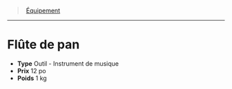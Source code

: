 ﻿---
!EquipmentItem
Type: Outil - Instrument de musique
Price: 12 po
Weight: 1 kg
Id: equipment_hd.md#flûte-de-pan
ParentLink: equipment_hd.md#Équipement
Name: Flûte de pan
ParentName: Équipement
NameLevel: 1
Attributes:
  Name: Flûte de pan
  Markdown: >+
    # <!--Name-->Flûte de pan<!--/Name-->


    - **Type** <!--Type-->Outil - Instrument de musique<!--/Type-->

    - **Prix** <!--Price-->12 po<!--/Price-->

    - **Poids** <!--Weight-->1 kg<!--/Weight-->

  Type: Outil - Instrument de musique
  Price: 12 po
  Weight: 1 kg
AttributesDictionary: >+
  Name: Flûte de pan

  Markdown: >+

    # <!--Name-->Flûte de pan<!--/Name-->





    - **Type** <!--Type-->Outil - Instrument de musique<!--/Type-->



    - **Prix** <!--Price-->12 po<!--/Price-->



    - **Poids** <!--Weight-->1 kg<!--/Weight-->



  Type: Outil - Instrument de musique

  Price: 12 po

  Weight: 1 kg

---
> [Équipement](hd_equipment.md)

---

# Flûte de pan

- **Type** Outil - Instrument de musique
- **Prix** 12 po
- **Poids** 1 kg

